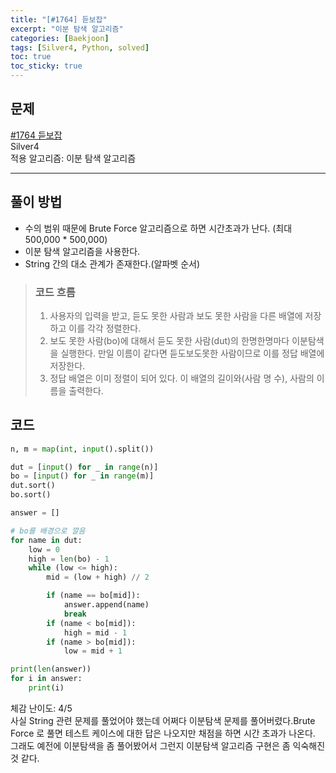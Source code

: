 ```yaml
---
title: "[#1764] 듣보잡"
excerpt: "이분 탐색 알고리즘"
categories: [Baekjoon]
tags: [Silver4, Python, solved]
toc: true
toc_sticky: true
---
```


## 문제
[#1764 듣보잡](https://www.acmicpc.net/problem/1764) <br>
Silver4 <br>
적용 알고리즘: 이분 탐색 알고리즘

***

## 풀이 방법
* 수의 범위 때문에 Brute Force 알고리즘으로 하면 시간초과가 난다. (최대 500,000 * 500,000)
* 이분 탐색 알고리즘을 사용한다.
* String 간의 대소 관계가 존재한다.(알파벳 순서)

> ### 코드 흐름
> 1. 사용자의 입력을 받고, 듣도 못한 사람과 보도 못한 사람을 다른 배열에 저장하고 이를 각각 정렬한다.
> 2. 보도 못한 사람(bo)에 대해서 듣도 못한 사람(dut)의 한명한명마다 이분탐색을 실행한다. 만일 이름이 같다면 듣도보도못한 사람이므로 이를 정답 배열에 저장한다.
> 3. 정답 배열은 이미 정렬이 되어 있다. 이 배열의 길이와(사람 명 수), 사람의 이름을 출력한다. 


## 코드
~~~python
n, m = map(int, input().split())

dut = [input() for _ in range(n)]
bo = [input() for _ in range(m)]
dut.sort()
bo.sort()

answer = []

# bo를 배경으로 깔음
for name in dut:
    low = 0
    high = len(bo) - 1
    while (low <= high):
        mid = (low + high) // 2

        if (name == bo[mid]):
            answer.append(name)
            break
        if (name < bo[mid]):
            high = mid - 1
        if (name > bo[mid]):
            low = mid + 1

print(len(answer))
for i in answer:
    print(i)
~~~

체감 난이도: 4/5 <br>
사실 String 관련 문제를 풀었어야 했는데 어쩌다 이분탐색 문제를 풀어버렸다.Brute Force 로 풀면 테스트 케이스에 대한 답은 나오지만 채점을 하면 시간 초과가 나온다. 그래도 예전에 이분탐색을 좀 풀어봤어서 그런지 이분탐색 알고리즘 구현은 좀 익숙해진 것 같다.
